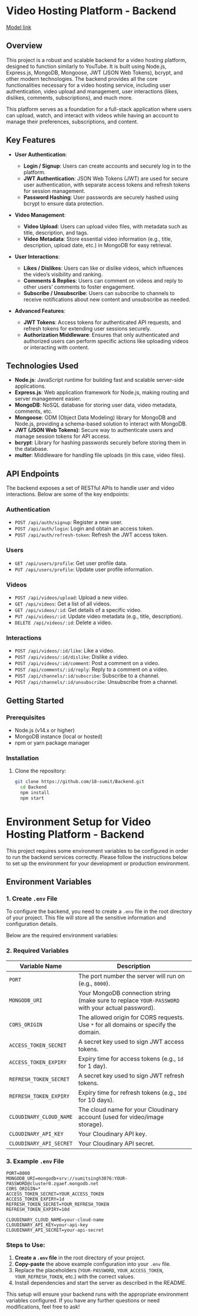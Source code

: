 # Video Hosting Platform - Backend

[Model link](https://app.eraser.io/workspace/YtPqZ1VogxGy1jzIDkzj?origin=share)


## Overview

This project is a robust and scalable backend for a video hosting platform, designed to function similarly to YouTube. It is built using Node.js, Express.js, MongoDB, Mongoose, JWT (JSON Web Tokens), bcrypt, and other modern technologies. The backend provides all the core functionalities necessary for a video hosting service, including user authentication, video upload and management, user interactions (likes, dislikes, comments, subscriptions), and much more.

This platform serves as a foundation for a full-stack application where users can upload, watch, and interact with videos while having an account to manage their preferences, subscriptions, and content.

## Key Features

- **User Authentication**:
  - **Login / Signup**: Users can create accounts and securely log in to the platform.
  - **JWT Authentication**: JSON Web Tokens (JWT) are used for secure user authentication, with separate access tokens and refresh tokens for session management.
  - **Password Hashing**: User passwords are securely hashed using bcrypt to ensure data protection.

- **Video Management**:
  - **Video Upload**: Users can upload video files, with metadata such as title, description, and tags.
  - **Video Metadata**: Store essential video information (e.g., title, description, upload date, etc.) in MongoDB for easy retrieval.

- **User Interactions**:
  - **Likes / Dislikes**: Users can like or dislike videos, which influences the video’s visibility and ranking.
  - **Comments & Replies**: Users can comment on videos and reply to other users’ comments to foster engagement.
  - **Subscribe / Unsubscribe**: Users can subscribe to channels to receive notifications about new content and unsubscribe as needed.

- **Advanced Features**:
  - **JWT Tokens**: Access tokens for authenticated API requests, and refresh tokens for extending user sessions securely.
  - **Authorization Middleware**: Ensures that only authenticated and authorized users can perform specific actions like uploading videos or interacting with content.

## Technologies Used

- **Node.js**: JavaScript runtime for building fast and scalable server-side applications.
- **Express.js**: Web application framework for Node.js, making routing and server management easier.
- **MongoDB**: NoSQL database for storing user data, video metadata, comments, etc.
- **Mongoose**: ODM (Object Data Modeling) library for MongoDB and Node.js, providing a schema-based solution to interact with MongoDB.
- **JWT (JSON Web Tokens)**: Secure way to authenticate users and manage session tokens for API access.
- **bcrypt**: Library for hashing passwords securely before storing them in the database.
- **multer**: Middleware for handling file uploads (in this case, video files).

## API Endpoints

The backend exposes a set of RESTful APIs to handle user and video interactions. Below are some of the key endpoints:

### Authentication
- `POST /api/auth/signup`: Register a new user.
- `POST /api/auth/login`: Login and obtain an access token.
- `POST /api/auth/refresh-token`: Refresh the JWT access token.

### Users
- `GET /api/users/profile`: Get user profile data.
- `PUT /api/users/profile`: Update user profile information.

### Videos
- `POST /api/videos/upload`: Upload a new video.
- `GET /api/videos`: Get a list of all videos.
- `GET /api/videos/:id`: Get details of a specific video.
- `PUT /api/videos/:id`: Update video metadata (e.g., title, description).
- `DELETE /api/videos/:id`: Delete a video.

### Interactions
- `POST /api/videos/:id/like`: Like a video.
- `POST /api/videos/:id/dislike`: Dislike a video.
- `POST /api/videos/:id/comment`: Post a comment on a video.
- `POST /api/comments/:id/reply`: Reply to a comment on a video.
- `POST /api/channels/:id/subscribe`: Subscribe to a channel.
- `POST /api/channels/:id/unsubscribe`: Unsubscribe from a channel.


## Getting Started

### Prerequisites

- Node.js (v14.x or higher)
- MongoDB instance (local or hosted)
- npm or yarn package manager

### Installation

1. Clone the repository:

   ```bash
   git clone https://github.com/18-sumit/Backend.git
     cd Backend
     npm install
     npm start


# Environment Setup for Video Hosting Platform - Backend

This project requires some environment variables to be configured in order to run the backend services correctly. Please follow the instructions below to set up the environment for your development or production environment.

## Environment Variables

### 1. Create `.env` File

To configure the backend, you need to create a `.env` file in the root directory of your project. This file will store all the sensitive information and configuration details.

Below are the required environment variables:

### 2. Required Variables

| **Variable Name**                | **Description**                                                                          |
|-----------------------------------|------------------------------------------------------------------------------------------|
| `PORT`                            | The port number the server will run on (e.g., `8000`).                                  |
| `MONGODB_URI`                     | Your MongoDB connection string (make sure to replace `YOUR-PASSWORD` with your actual password). |
| `CORS_ORIGIN`                     | The allowed origin for CORS requests. Use `*` for all domains or specify the domain.    |
| `ACCESS_TOKEN_SECRET`             | A secret key used to sign JWT access tokens.                                             |
| `ACCESS_TOKEN_EXPIRY`             | Expiry time for access tokens (e.g., `1d` for 1 day).                                   |
| `REFRESH_TOKEN_SECRET`            | A secret key used to sign JWT refresh tokens.                                            |
| `REFRESH_TOKEN_EXPIRY`            | Expiry time for refresh tokens (e.g., `10d` for 10 days).                               |
| `CLOUDINARY_CLOUD_NAME`           | The cloud name for your Cloudinary account (used for video/image storage).               |
| `CLOUDINARY_API_KEY`              | Your Cloudinary API key.                                                                 |
| `CLOUDINARY_API_SECRET`           | Your Cloudinary API secret.                                                              |

### 3. Example `.env` File

```plaintext
PORT=8000
MONGODB_URI=mongodb+srv://sumitsingh3076:YOUR-PASSWORD@cluster0.zgaef.mongodb.net
CORS_ORIGIN=*
ACCESS_TOKEN_SECRET=YOUR_ACCESS_TOKEN
ACCESS_TOKEN_EXPIRY=1d
REFRESH_TOKEN_SECRET=YOUR_REFRESH_TOKEN
REFRESH_TOKEN_EXPIRY=10d

CLOUDINARY_CLOUD_NAME=your-cloud-name
CLOUDINARY_API_KEY=your-api-key
CLOUDINARY_API_SECRET=your-api-secret
```




### Steps to Use:
1. **Create a `.env` file** in the root directory of your project.
2. **Copy-paste** the above example configuration into your `.env` file.
3. Replace the placeholders (`YOUR-PASSWORD`, `YOUR_ACCESS_TOKEN`, `YOUR_REFRESH_TOKEN`, etc.) with the correct values.
4. Install dependencies and start the server as described in the README.

This setup will ensure your backend runs with the appropriate environment variables configured. If you have any further questions or need modifications, feel free to ask!


    


